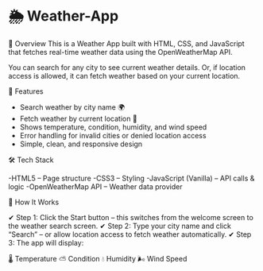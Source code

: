 # 🌦 Weather-App

📖 Overview
This is a Weather App built with HTML, CSS, and JavaScript that fetches real-time weather data using the OpenWeatherMap API.

You can search for any city to see current weather details.
 Or, if location access is allowed, it can fetch weather based on your current location.

🚀 Features

- Search weather by city name 🌍
- Fetch weather by current location 📍
- Shows temperature, condition, humidity, and wind speed
-  Error handling for invalid cities or denied location access
- Simple, clean, and responsive design

🛠 Tech Stack

-HTML5 – Page structure
-CSS3 – Styling
-JavaScript (Vanilla) – API calls & logic
-OpenWeatherMap API – Weather data provider

🎯 How It Works

✔ Step 1: Click the Start button – this switches from the welcome screen to the weather search screen.
✔ Step 2: Type your city name and click “Search” – or allow location access to fetch weather automatically.
✔ Step 3: The app will display:

🌡️ Temperature
⛅ Condition
💧 Humidity
🌬️ Wind Speed

